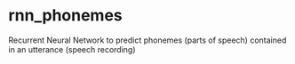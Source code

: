 # rnn_phonemes
Recurrent Neural Network to predict phonemes (parts of speech) contained in an utterance (speech recording)

